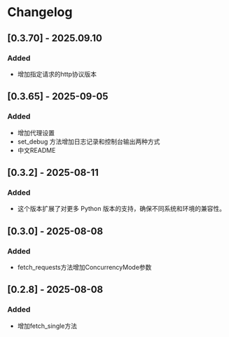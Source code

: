 # Changelog

## [0.3.70] - 2025.09.10
### Added
- 增加指定请求的http协议版本

## [0.3.65] - 2025-09-05
### Added
- 增加代理设置
- set_debug 方法增加日志记录和控制台输出两种方式
- 中文README

## [0.3.2] - 2025-08-11
### Added
- 这个版本扩展了对更多 Python 版本的支持，确保不同系统和环境的兼容性。


## [0.3.0] - 2025-08-08
### Added
- fetch_requests方法增加ConcurrencyMode参数


## [0.2.8] - 2025-08-08
### Added
- 增加fetch_single方法